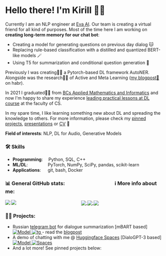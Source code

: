 # Hello there! I'm Kirill 👋🏻
Currently I am an NLP engineer at [Eva AI](https://www.evaapp.ai/). Our team is creating a virtual friend for all kind of purposes. Most of the time here I am working on **creating long-term memory for our chat bot**:
- Creating a model for generating questions on previous day dialog 🐱
- Replacing rule-based classification with a distilled and quantized BERT-like models 🪄
- Using T5 for summarization and conditional question generation 👀


Previously I was creating👨‍💼 a Pytorch-based DL framework AutoNER. Alongside was the research👨‍🔬 of Active and Meta Learning ([my blogpost📜](https://habr.com/ru/company/sberbank/blog/649609/) on habr).

In 2021 I graduated👨‍🎓 from [BCs Applied Mathematics and Informatics](https://cs.hse.ru/en/) and now I'm happy to share my experience [leading practical lessons at DL course](https://github.com/Kirili4ik/iad-deep-learning) at the faculty of CS.

In my spare time, I like learning something new about DL and spreading the knowledge to others. For more information, please check my [pinned projects](https://github.com/kirili4ik#-projects), [presentations](https://github.com/Kirili4ik/pres-n-articles) or [CV](https://github.com/Kirili4ik/pres-n-articles/blob/master/CV_Kirill_Gelvan.pdf) 🤗
	
**Field of interests**: NLP, DL for Audio, Generative Models

### 🛠️ Skills 
- **Programming**: &emsp;Python, SQL, C++
- **ML/DL**:  &emsp;&emsp;&emsp;&emsp;  PyTorch, NumPy, SciPy, pandas, scikit-learn
- **Applications**:&emsp;&nbsp; git, bash, Docker


<h3 aling="center"> 📊 General GitHub stats: &nbsp;&nbsp; &nbsp;&nbsp;&nbsp;&nbsp;&nbsp;&nbsp;&nbsp;&nbsp;&nbsp;&nbsp;&nbsp;&nbsp;&nbsp;&nbsp;&nbsp;&nbsp;&nbsp;&nbsp;&nbsp;&nbsp;&nbsp;&nbsp;&nbsp;&nbsp;&nbsp;&nbsp;&nbsp;&nbsp;&nbsp;&nbsp;&nbsp;&nbsp;&nbsp;&nbsp;&nbsp;&nbsp;&nbsp;ℹ️ More info about me:&nbsp; </h3> 

<p align = 'center'>
  <a href="https://github.com/Kirili4ik/pres-n-articles/blob/master/CV_Kirill_Gelvan.pdf">
      <img align="center" src="https://img.shields.io/badge/-Full%20CV-important"/>
  </a>
  <a href="https://www.linkedin.com/in/kirili4ik/">
      <img align="center" src="https://img.shields.io/badge/linkedin-%230077B5.svg?&style=for-the-badge&logo=linkedin&logoColor=white"/>
  </a>
  <a href="https://www.t.me/kirili4ik/">
      <img align="center" src="https://img.shields.io/badge/Telegram-2CA5E0?style=for-the-badge&logo=telegram&logoColor=white"/>
  </a>
  <a href="">
  <img align="left" src="https://img.shields.io/github/followers/kirili4ik?style=social">
  </a>
  <a href="">
  <img align="left" src="https://img.shields.io/github/stars/kirili4ik?style=social">
  </a>
</p> 



### 👨‍🏫 Projects:

- Russian [telegram bot](https://t.me/summarization_bot) for dialogue summarization [mBART based] <a href="https://huggingface.co/Kirili4ik/mbart_ruDialogSum"> <img alt="Model" src="https://img.shields.io/badge/%F0%9F%A4%97%20Hugging%20Face-mbart__ruDialogSum-blueviolet"> </a> <a href="https://t.me/summarization_bot"> <img alt="tg" src="https://img.shields.io/badge/Telegram-2CA5E0?style=for-the-badge&logo=telegram&logoColor=white"> </a> - read the [blogpost](https://www.linkedin.com/posts/kirili4ik_%D0%BF%D1%80%D0%B8%D0%BC%D0%B5%D1%80-%D1%80%D0%B0%D0%B1%D0%BE%D1%82%D1%8B-%D0%BA%D1%80%D0%B0%D1%82%D0%BA%D0%BE-%D0%B1%D0%BE%D1%82%D0%B0-activity-7019340498641293313-MD2G?utm_source=share&utm_medium=member_desktop)
- A demo of chatting with me @ [Huggingface Spaces](https://huggingface.co/spaces/Kirili4ik/chat-with-Kirill") [DialoGPT-3 based] <a href="https://huggingface.co/Kirili4ik/ruDialoGpt3-medium-finetuned-telegram"> <img alt="Model" src="https://img.shields.io/badge/%F0%9F%A4%97%20Hugging%20Face-ruDialoGPT3-blueviolet"> </a> <a href="https://huggingface.co/spaces/Kirili4ik/chat-with-Kirill"> <img alt="Spaces" src="https://img.shields.io/badge/%F0%9F%A4%97%20Hugging%20Face-Spaces-blue"> </a>
- And a lot more! See pinned projects below:








<!--
![Top Langs](https://github-readme-stats.vercel.app/api/top-langs/?username=kirili4ik&hide=jupyter%20notebook&layout=compact&theme=dark)


#### Main
- [MUSE as Service](https://github.com/dayyass/muse_as_service) - REST API for sentence tokenization and embedding using Multilingual Universal Sentence Encoder
- [PyTorch NER](https://github.com/dayyass/pytorch_ner) - pipeline for training NER models using PyTorch
- [Text Classification Baseline](https://github.com/dayyass/text-classification-baseline) - pipeline for fast building text classification TF-IDF + LogReg baselines
- [Extended Naive Bayes](https://github.com/dayyass/extended_naive_bayes) - extension of sklearn Naive Bayes models that allows sampling and more feature distributions
- [Calculus of Variations](https://github.com/dayyass/calculus_of_variations) - bachelor project on solving the Calculus of Variations problems

### Certifications 📜
#### DS/ML/DL
- [Introduction to Machine Learning](https://www.coursera.org/account/accomplishments/certificate/DPLHFXLT94L5) @ Coursera
- [Supervised Learning](https://www.coursera.org/account/accomplishments/certificate/AQTVYCMJEHRU) @ Coursera
- [Introduction to Deep Learning (with honors)](https://www.coursera.org/account/accomplishments/certificate/D4VMH74AJHHK) @ Coursera
- [Bayesian Methods for Machine Learning (with honors)](https://www.coursera.org/account/accomplishments/certificate/5R62SGB3G6GF) @ Coursera
- [Practical Reinforcement Learning (with honors)](https://www.coursera.org/account/accomplishments/certificate/AUVVSHZFH7XZ) @ Coursera
#### DevOps
- [Introduction to Linux](https://stepik.org/cert/144831) @ Stepik
- [Version Control with Git](https://www.coursera.org/account/accomplishments/certificate/8NLLEX6PAFUM) @ Coursera
- [Hadoop. System for processing large amounts of data](https://stepik.org/cert/166893) @ Stepik

More certifications in my [LinkedIn](https://www.linkedin.com/in/dayyass/).

#### Additional projects
- [Neural Machine Translation](https://github.com/dayyass/neural_machine_translation) - pipeline for training Stanford Seq2seq Neural Machine Translation using PyTorch
- [Language Modeling](https://github.com/dayyass/language_modeling) - pipeline for training Language Models using PyTorch
- [Image Captioning](https://github.com/dayyass/image_captioning) - trained Image Captioning model deployed as [telegram bot](https://t.me/dayyass_image_captioning_bot) (currently off)
- [PyTorch Tutorials](https://github.com/dayyass/pytorch_tutorials) - different Deep Learning tasks solved using PyTorch models
- [Project Euler](https://github.com/dayyass/project_euler) - solutions to Project Euler problems
- [Gists](https://gist.github.com/dayyass) - small experiments and useful functions

### Awards 🏆
- Open Data Science **Best Contributor 2020**
- Awesome GitHub Profile README (Category: [Descriptive 🗒](https://github.com/abhisheknaiidu/awesome-github-profile-readme#descriptive-))

### Conference participation 📈
- IX International Scientific and Practical Conference named after A.I. Kitov "Information Technologies and Mathematical Methods in Economics and Management" ([website](https://it-mm.rea.ru/eng) and [certificate](https://it-mm.rea.ru/uploads/arhiv/2019/sertificat/299.pdf))
- Deep and Machine Learning methods for document clustering and classification [tutorial](https://indico-hlit.jinr.ru/event/146/overview) in frames of The XXIII International Scientific Conference of Young Scientists and Specialists (AYSS-2019) ([website](https://indico.jinr.ru/event/756/))


### Work experience 👔
| Job Position                 | Company                                    | Work Period             |
| ---------------------------- | ------------------------------------------ | ----------------------- |
| NLP Tech Lead                | Sber AI                                    | 01.04.2021 — until now  |
| Senior NLP Research Engineer | Tinkoff AI Lab                             | 01.02.2021 — 01.04.2021 |
| Middle NLP Engineer          | MTS AI Lab                                 | 01.05.2020 — 01.02.2021 |
| Junior Data Scientist        | Sberbank                                   | 01.07.2018 — 01.05.2020 |
| Research Assistant           | Plekhanov Russian University of Economics  | 01.12.2018 — 01.01.2020 |

More about work experience in my [LinkedIn](https://www.linkedin.com/in/dayyass/).<br>
My solutions for Home Assignments for **Machine Learning Job Interviews**: [link](https://github.com/dayyass/ml_interviews)

### Education 🎓
- **Master’s degree** in Applied Mathematics and Computer Science at Lomonosov Moscow State University (2019 - 2022)
- **Bachelor's degree** in Applied Mathematics and Computer Science at Plekhanov Russian University of Economics (2015 - 2019)<br>
[Diploma thesis](https://github.com/dayyass/bachelor_diploma): "Assessment of credit organizations borrowers' default rate"

More about education in my [LinkedIn](https://www.linkedin.com/in/dayyass/).
-->
